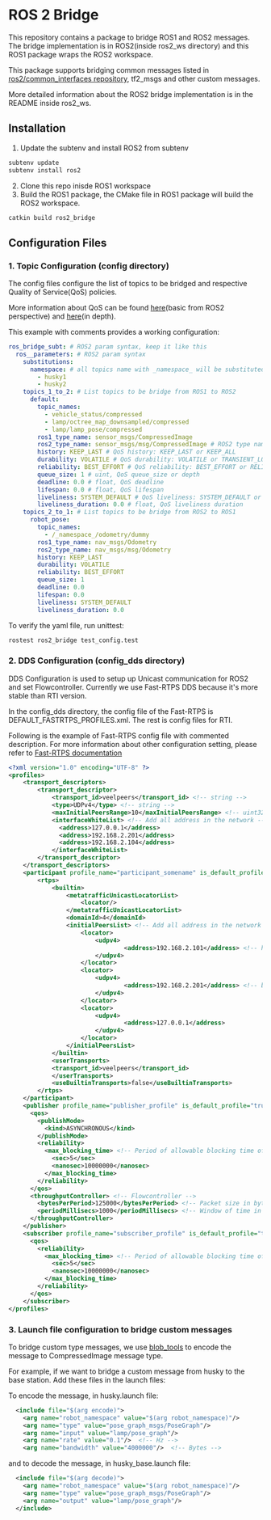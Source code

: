 ROS 2 Bridge
============

This repository contains a package to bridge ROS1 and ROS2 messages. The bridge implementation is in ROS2(inside ros2_ws directory) and this ROS1 package wraps the ROS2 workspace.

This package supports bridging common messages listed in [ros2/common_interfaces repository](https://github.com/ros2/common_interfaces), tf2_msgs and other custom messages.

More detailed information about the ROS2 bridge implementation is in the README inside ros2_ws.


## Installation
1. Update the subtenv and install ROS2 from subtenv
```bash
subtenv update
subtenv install ros2
```
2. Clone this repo inisde ROS1 workspace
3. Build the ROS1 package, the CMake file in ROS1 package will build the ROS2 workspace.
```bash
catkin build ros2_bridge
```

## Configuration Files
### 1. Topic Configuration (config directory)
The config files configure the list of topics to be bridged and respective Quality of Service(QoS) policies.

More information about QoS can be found [here](https://design.ros2.org/articles/qos.html)(basic from ROS2 perspective) and [here](https://fast-rtps.docs.eprosima.com/en/v1.8.2/xmlprofiles.html#commonqos)(in depth).

This example with comments provides a working configuration:
```yaml
ros_bridge_subt: # ROS2 param syntax, keep it like this
  ros__parameters: # ROS2 param syntax
    substitutions:
      namespace: # all topics name with _namespace_ will be substituted by each of name on this list
        - husky1
        - husky2
    topics_1_to_2: # List topics to be bridge from ROS1 to ROS2
      default:
        topic_names:
          - vehicle_status/compressed
          - lamp/octree_map_downsampled/compressed
          - lamp/lamp_pose/compressed
        ros1_type_name: sensor_msgs/CompressedImage
        ros2_type_name: sensor_msgs/msg/CompressedImage # ROS2 type name has '/msg/' compared to the ROS1
        history: KEEP_LAST # QoS history: KEEP_LAST or KEEP_ALL
        durability: VOLATILE # QoS durability: VOLATILE or TRANSIENT_LOCAL
        reliability: BEST_EFFORT # QoS reliability: BEST_EFFORT or RELIABLE
        queue_size: 1 # uint, QoS queue_size or depth
        deadline: 0.0 # float, QoS deadline
        lifespan: 0.0 # float, QoS lifespan
        liveliness: SYSTEM_DEFAULT # QoS liveliness: SYSTEM_DEFAULT or AUTOMATIC or MANUAL_BY_NODE
        liveliness_duration: 0.0 # float, QoS liveliness duration
    topics_2_to_1: # List topics to be bridge from ROS2 to ROS1
      robot_pose:
        topic_names:
          - /_namespace_/odometry/dummy
        ros1_type_name: nav_msgs/Odometry
        ros2_type_name: nav_msgs/msg/Odometry
        history: KEEP_LAST
        durability: VOLATILE
        reliability: BEST_EFFORT
        queue_size: 1
        deadline: 0.0
        lifespan: 0.0
        liveliness: SYSTEM_DEFAULT
        liveliness_duration: 0.0
```

To verify the yaml file, run unittest:
```bash
rostest ros2_bridge test_config.test
```

### 2. DDS Configuration (config_dds directory)
DDS Configuration is used to setup up Unicast communication for ROS2 and set Flowcontroller. Currently we use Fast-RTPS DDS because it's more stable than RTI version.

In the config_dds directory, the config file of the Fast-RTPS is DEFAULT_FASTRTPS_PROFILES.xml. The rest is config files for RTI.

Following is the example of Fast-RTPS config file with commented description. For more information about other configuration setting, please refer to [Fast-RTPS documentation](https://fast-rtps.docs.eprosima.com/en/v1.8.2/xmlprofiles.html)

```xml
<?xml version="1.0" encoding="UTF-8" ?>
<profiles>
    <transport_descriptors>
        <transport_descriptor>
            <transport_id>veelpeers</transport_id> <!-- string -->
            <type>UDPv4</type> <!-- string -->
            <maxInitialPeersRange>10</maxInitialPeersRange> <!-- uint32 The maximum number of guessed initial peers to try to connect. Keep it LOW NUMBER! because it effects the stability of initial discovery-->
            <interfaceWhiteList> <!-- Add all address in the network -->
              <address>127.0.0.1</address>
              <address>192.168.2.201</address>
              <address>192.168.2.104</address>
            </interfaceWhiteList>
        </transport_descriptor>
    </transport_descriptors>
    <participant profile_name="participant_somename" is_default_profile="true">
        <rtps>
            <builtin>
                <metatrafficUnicastLocatorList>
                    <locator/>
                </metatrafficUnicastLocatorList>
                <domainId>4</domainId>
                <initialPeersList> <!-- Add all address in the network for initial peer discovery-->
                    <locator>
                        <udpv4>
                                <address>192.168.2.101</address> <!-- husky1 -->
                        </udpv4>
                    </locator>
                    <locator>
                        <udpv4>
                                <address>192.168.2.201</address> <!-- base1 -->
                        </udpv4>
                    </locator>
                    <locator>
                        <udpv4>
                                <address>127.0.0.1</address>
                        </udpv4>
                    </locator>
                </initialPeersList>
            </builtin>
            <userTransports>
            <transport_id>veelpeers</transport_id>
            </userTransports>
            <useBuiltinTransports>false</useBuiltinTransports>
        </rtps>
    </participant>
    <publisher profile_name="publisher_profile" is_default_profile="true">
      <qos>
        <publishMode>
          <kind>ASYNCHRONOUS</kind>
        </publishMode>
        <reliability>
          <max_blocking_time> <!-- Period of allowable blocking time of publisher before throwing an error(Fast-RTPS 1.8.2) -->
            <sec>5</sec>
            <nanosec>10000000</nanosec>
          </max_blocking_time>
        </reliability>
      </qos>
      <throughputController> <!-- Flowcontroller -->
        <bytesPerPeriod>125000</bytesPerPeriod> <!-- Packet size in bytes that this controller will allow in a given period. -->
        <periodMillisecs>1000</periodMillisecs> <!-- Window of time in which no more than <bytesPerPeriod> bytes are allowed. -->
      </throughputController>
    </publisher>
    <subscriber profile_name="subscriber_profile" is_default_profile="true">
      <qos>
        <reliability>
          <max_blocking_time> <!-- Period of allowable blocking time of subscriber before throwing an error(Fast-RTPS 1.8.2) -->
            <sec>5</sec>
            <nanosec>10000000</nanosec>
          </max_blocking_time>
        </reliability>
      </qos>
    </subscriber>
</profiles>
```

### 3. Launch file configuration to bridge custom messages
To bridge custom type messages, we use [blob_tools](http://wiki.ros.org/blob_tools) to encode the message to CompressedImage message type.

For example, if we want to bridge a custom message from husky to the base station. Add these files in the launch files:

To encode the message, in husky.launch file:
```xml
  <include file="$(arg encode)">
    <arg name="robot_namespace" value="$(arg robot_namespace)"/>
    <arg name="type" value="pose_graph_msgs/PoseGraph"/>
    <arg name="input" value="lamp/pose_graph"/>
    <arg name="rate" value="0.1"/>  <!-- Hz -->
    <arg name="bandwidth" value="4000000"/>  <!-- Bytes -->
```

and to decode the message, in husky_base.launch file:
```xml
  <include file="$(arg decode)">
    <arg name="robot_namespace" value="$(arg robot_namespace)"/>
    <arg name="type" value="pose_graph_msgs/PoseGraph"/>
    <arg name="output" value="lamp/pose_graph"/>
  </include>
```
